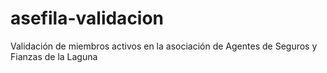 # asefila-validacion
Validación de miembros activos en la asociación de Agentes de Seguros y Fianzas de la Laguna
